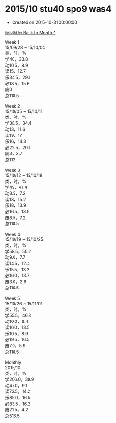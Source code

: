 # 2015/10 stu40 spo9 was4

- Created on 2015-10-31 00:00:00

[返回月历 Back to Month ^](/lifelogs/2015/10/index.md)
<br/><div>Week 1</div><div>15/09/28 ~ 15/10/04</div><div>类，时，%</div><div>学40，33.8</div><div>动10.5，8.9</div><div>读15，12.7</div><div>乐34.5，29.1</div><div>必18.5，15.6</div><div>废0</div><div>总118.5</div><div><br/></div><div>Week 2</div><div>15/10/05 ~ 15/10/11</div><div>类，时，%</div><div>学38.5，34.4</div><div>动13，11.6</div><div>读19，17</div><div>乐16，14.3</div><div>必22.5，20.1</div><div>废3，2.7</div><div>总112</div><div><br/></div><div>Week 3</div><div>15/10/12 ~ 15/10/18</div><div>类，时，%</div><div>学49，41.4</div><div>动8.5，7.2</div><div>读18，15.2</div><div>乐18，13.9</div><div>必16.5，13.9</div><div>废8.5，7.2</div><div>总118.5</div><div><br/></div><div>Week 4</div><div>15/10/19 ~ 15/10/25</div><div>类，时，%</div><div>学58.5，50.2</div><div>动9.0，7.7</div><div>读14.5，12.4</div><div>乐15.5，13.3</div><div>必16.0，13.7</div><div>废3.0，2.6</div><div>总116.5</div><div><br/></div><div>Week 5</div><div>15/10/26 ~ 15/11/01</div><div>类，时，%</div><div>学55.5，46.8</div><div>动10.0，8.4</div><div>读16.0，13.5</div><div>乐10.5，8.9</div><div>必19.5，16.5</div><div>废7.0，5.9</div><div>总118.5</div><div><br/></div><div>Monthly</div><div>2015/10</div><div>类，时，%</div><div>学206.0，39.9</div><div>动47.0，9.1</div><div>读73.5，14.2</div><div>乐85.0，16.5</div><div>必83.5，16.2</div><div>废21.5，4.2</div><div>总516.5</div>
